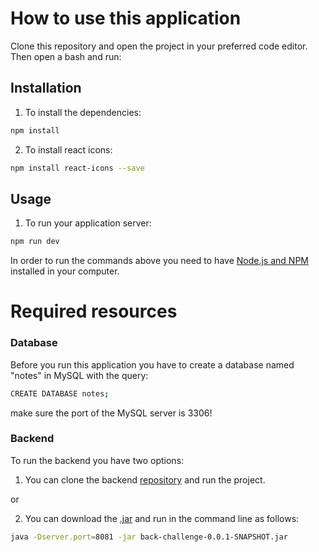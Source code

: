 # How to use this application

Clone this repository and open the project in your preferred code editor. Then open a bash and run:


## Installation

1. To install the dependencies:
```bash
npm install
```
2. To install react icons:
```bash
npm install react-icons --save
```


## Usage
1. To run your application server:
```bash
npm run dev
```
In order to run the commands above you need to have [Node.js and NPM](https://nodejs.org/es/download/) installed in your computer.



# Required resources

### Database
Before you run this application you have to create a database named "notes" in MySQL with the query:
```bash
CREATE DATABASE notes;
```
make sure the port of the MySQL server is 3306!



### Backend
To run the backend you have two options:
1. You can clone the backend [repository](https://github.com/luismilopez10/back-challenge_spring_react) and run the project.

or

2. You can download the [.jar](https://github.com/luismilopez10/back-challenge_spring_react/raw/master/target/back-challenge-0.0.1-SNAPSHOT.jar) and run in the command line as follows: 
```bash
java -Dserver.port=8081 -jar back-challenge-0.0.1-SNAPSHOT.jar
```